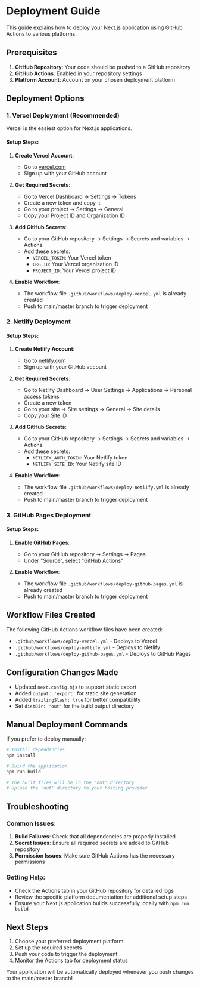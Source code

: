 # Deployment Guide

This guide explains how to deploy your Next.js application using GitHub Actions to various platforms.

## Prerequisites

1. **GitHub Repository**: Your code should be pushed to a GitHub repository
2. **GitHub Actions**: Enabled in your repository settings
3. **Platform Account**: Account on your chosen deployment platform

## Deployment Options

### 1. Vercel Deployment (Recommended)

Vercel is the easiest option for Next.js applications.

#### Setup Steps:

1. **Create Vercel Account**:

   - Go to [vercel.com](https://vercel.com)
   - Sign up with your GitHub account

2. **Get Required Secrets**:

   - Go to Vercel Dashboard → Settings → Tokens
   - Create a new token and copy it
   - Go to your project → Settings → General
   - Copy your Project ID and Organization ID

3. **Add GitHub Secrets**:

   - Go to your GitHub repository → Settings → Secrets and variables → Actions
   - Add these secrets:
     - `VERCEL_TOKEN`: Your Vercel token
     - `ORG_ID`: Your Vercel organization ID
     - `PROJECT_ID`: Your Vercel project ID

4. **Enable Workflow**:
   - The workflow file `.github/workflows/deploy-vercel.yml` is already created
   - Push to main/master branch to trigger deployment

### 2. Netlify Deployment

#### Setup Steps:

1. **Create Netlify Account**:

   - Go to [netlify.com](https://netlify.com)
   - Sign up with your GitHub account

2. **Get Required Secrets**:

   - Go to Netlify Dashboard → User Settings → Applications → Personal access tokens
   - Create a new token
   - Go to your site → Site settings → General → Site details
   - Copy your Site ID

3. **Add GitHub Secrets**:

   - Go to your GitHub repository → Settings → Secrets and variables → Actions
   - Add these secrets:
     - `NETLIFY_AUTH_TOKEN`: Your Netlify token
     - `NETLIFY_SITE_ID`: Your Netlify site ID

4. **Enable Workflow**:
   - The workflow file `.github/workflows/deploy-netlify.yml` is already created
   - Push to main/master branch to trigger deployment

### 3. GitHub Pages Deployment

#### Setup Steps:

1. **Enable GitHub Pages**:

   - Go to your GitHub repository → Settings → Pages
   - Under "Source", select "GitHub Actions"

2. **Enable Workflow**:
   - The workflow file `.github/workflows/deploy-github-pages.yml` is already created
   - Push to main/master branch to trigger deployment

## Workflow Files Created

The following GitHub Actions workflow files have been created:

- `.github/workflows/deploy-vercel.yml` - Deploys to Vercel
- `.github/workflows/deploy-netlify.yml` - Deploys to Netlify
- `.github/workflows/deploy-github-pages.yml` - Deploys to GitHub Pages

## Configuration Changes Made

- Updated `next.config.mjs` to support static export
- Added `output: 'export'` for static site generation
- Added `trailingSlash: true` for better compatibility
- Set `distDir: 'out'` for the build output directory

## Manual Deployment Commands

If you prefer to deploy manually:

```bash
# Install dependencies
npm install

# Build the application
npm run build

# The built files will be in the 'out' directory
# Upload the 'out' directory to your hosting provider
```

## Troubleshooting

### Common Issues:

1. **Build Failures**: Check that all dependencies are properly installed
2. **Secret Issues**: Ensure all required secrets are added to GitHub repository
3. **Permission Issues**: Make sure GitHub Actions has the necessary permissions

### Getting Help:

- Check the Actions tab in your GitHub repository for detailed logs
- Review the specific platform documentation for additional setup steps
- Ensure your Next.js application builds successfully locally with `npm run build`

## Next Steps

1. Choose your preferred deployment platform
2. Set up the required secrets
3. Push your code to trigger the deployment
4. Monitor the Actions tab for deployment status

Your application will be automatically deployed whenever you push changes to the main/master branch!


